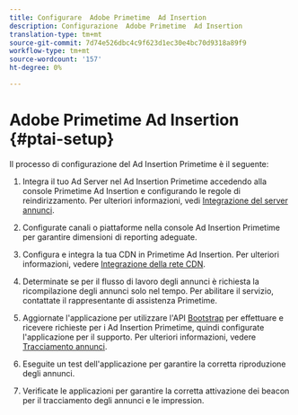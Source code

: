```yaml
---
title: Configurare  Adobe Primetime  Ad Insertion
description: Configurazione  Adobe Primetime  Ad Insertion
translation-type: tm+mt
source-git-commit: 7d74e526dbc4c9f623d1ec30e4bc70d9318a89f9
workflow-type: tm+mt
source-wordcount: '157'
ht-degree: 0%

---
```



#  Adobe Primetime  Ad Insertion {#ptai-setup}

Il processo di configurazione del Ad Insertion Primetime  è il seguente:

1. Integra il tuo Ad Server nel Ad Insertion Primetime  accedendo alla console Primetime  Ad Insertion e configurando le regole di reindirizzamento. Per ulteriori informazioni, vedi [Integrazione del server annunci](integrate-ad-server.md).

1. Configurate canali o piattaforme nella console Ad Insertion  Primetime per garantire dimensioni di reporting adeguate.

1. Configura e integra la tua CDN in Primetime  Ad Insertion. Per ulteriori informazioni, vedere [Integrazione della rete CDN](integrate-cdn.md).

1. Determinate se per il flusso di lavoro degli annunci è richiesta la ricompilazione degli annunci solo nel tempo. Per abilitare il servizio, contattate il rappresentante di assistenza Primetime.

1. Aggiornate l&#39;applicazione per utilizzare l&#39;API [Bootstrap](/help/dynamic-ad-insertion/msapi-topics/ms-getting-started/ms-api-query-params.md) per effettuare e ricevere richieste per i Ad Insertion  Primetime, quindi configurate l&#39;applicazione per il supporto. Per ulteriori informazioni, vedere [Tracciamento annunci](set-up-ad-tracking.md).

1. Eseguite un test dell&#39;applicazione per garantire la corretta riproduzione degli annunci. <!-- using the [Debugging tools](troubleshoot-and-debug.md).-->

1. Verificate le applicazioni per garantire la corretta attivazione dei beacon per il tracciamento degli annunci e le impression.<!-- using the [Reporting](reporting-and-billing.md).-->
